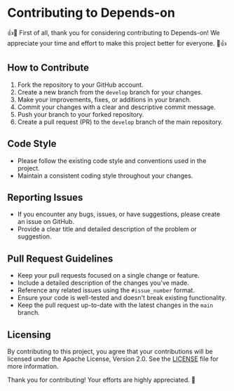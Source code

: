 # Contributing to Depends-on

👍🎉 First of all, thank you for considering contributing to Depends-on! We appreciate your time and effort to make this project better for everyone. 🎉👍

## How to Contribute

1. Fork the repository to your GitHub account.
2. Create a new branch from the `develop` branch for your changes.
3. Make your improvements, fixes, or additions in your branch.
4. Commit your changes with a clear and descriptive commit message.
5. Push your branch to your forked repository.
6. Create a pull request (PR) to the `develop` branch of the main repository.

## Code Style

- Please follow the existing code style and conventions used in the project.
- Maintain a consistent coding style throughout your changes.

## Reporting Issues

- If you encounter any bugs, issues, or have suggestions, please create an issue on GitHub.
- Provide a clear title and detailed description of the problem or suggestion.

## Pull Request Guidelines

- Keep your pull requests focused on a single change or feature.
- Include a detailed description of the changes you've made.
- Reference any related issues using the `#issue_number` format.
- Ensure your code is well-tested and doesn't break existing functionality.
- Keep the pull request up-to-date with the latest changes in the `main` branch.

## Licensing

By contributing to this project, you agree that your contributions will be licensed under the Apache License, Version 2.0. See the [LICENSE](LICENSE) file for more information.

Thank you for contributing! Your efforts are highly appreciated. 🙌
